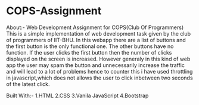 # COPS-Assignment
About:-
Web Development Assignment for COPS(Club Of Programmers)
This is a simple implementation of web development task given by the club of programmers of IIT-BHU.
In this webapp there are a list of buttons and the first button is the only functional one.
The other buttons have no function.
If the user clicks the first button then the number of clicks displayed on the screen is increased.
However generaly in this kind of web app the user may spam the button and unnecessarily increase the traffic 
and will lead to a lot of problems hence to counter this i have used throttling in javascript,which does not 
allows the user to click inbetween two seconds of the latest click.


Built With:-
1.HTML
2.CSS
3.Vanila JavaScript
4.Bootstrap
